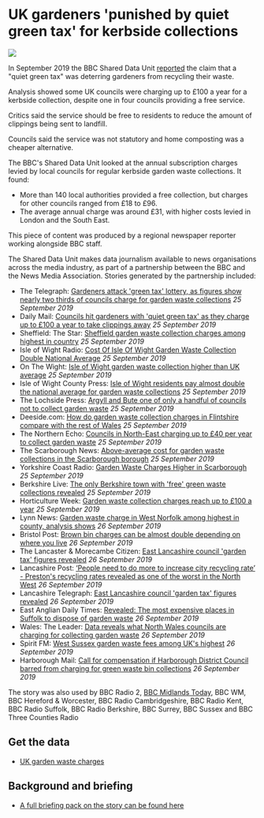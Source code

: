 # UK gardeners 'punished by quiet green tax' for kerbside collections

![](https://ichef.bbci.co.uk/news/660/cpsprodpb/9DCE/production/_107989304_gettyimages-1140621813.jpg)

In September 2019 the BBC Shared Data Unit [reported](https://www.bbc.co.uk/news/uk-49085346) the claim that a "quiet green tax" was deterring gardeners from recycling their waste.

Analysis showed some UK councils were charging up to £100 a year for a kerbside collection, despite one in four councils providing a free service.

Critics said the service should be free to residents to reduce the amount of clippings being sent to landfill.

Councils said the service was not statutory and home composting was a cheaper alternative.

The BBC's Shared Data Unit looked at the annual subscription charges levied by local councils for regular kerbside garden waste collections. It found:

- More than 140 local authorities provided a free collection, but charges for other councils ranged from £18 to £96.
- The average annual charge was around £31, with higher costs levied in London and the South East.

This piece of content was produced by a regional newspaper reporter working alongside BBC staff.

The Shared Data Unit makes data journalism available to news organisations across the media industry, as part of a partnership between the BBC and the News Media Association. Stories generated by the partnership included:

* The Telegraph: [Gardeners attack 'green tax' lottery, as figures show nearly two thirds of councils charge for garden waste collections](https://www.telegraph.co.uk/news/2019/09/25/gardeners-attack-green-tax-lottery-figures-show-nearly-two-thirds/) *25 September 2019*
* Daily Mail: [Councils hit gardeners with 'quiet green tax' as they charge up to £100 a year to take clippings away](https://www.dailymail.co.uk/news/article-7503075/Councils-hit-gardeners-quiet-green-tax-charging-remove-waste.html) *25 September 2019*
* Sheffield: The Star: [Sheffield garden waste collection charges among highest in country](https://www.thestar.co.uk/news/politics/sheffield-garden-waste-collection-charges-among-highest-country-636806) *25 September 2019*
* Isle of Wight Radio: [Cost Of Isle Of Wight Garden Waste Collection Double National Average](https://iwradio.co.uk/2019/09/25/cost-of-isle-of-wight-garden-waste-collection-double-national-average/) *25 September 2019*
* On The Wight: [Isle of Wight garden waste collection higher than UK average](https://onthewight.com/isle-of-wight-garden-waste-collection-double-the-cost-of-uk-average/) *25 September 2019*
* Isle of Wight County Press: [Isle of Wight residents pay almost double the national average for garden waste collections](https://www.countypress.co.uk/news/17925814.isle-wight-residents-pay-double-national-average-garden-waste-collections/) *25 September 2019*
* The Lochside Press: [Argyll and Bute one of only a handful of councils not to collect garden waste](https://thelochsidepress.com/2019/09/25/argyll-and-bute-one-of-only-a-handful-of-councils-not-to-collect-garden-waste/) *25 September 2019*
* Deeside.com: [How do garden waste collection charges in Flintshire compare with the rest of Wales](http://www.deeside.com/how-do-garden-waste-collection-charges-in-flintshire-compare-with-the-rest-of-wales/) *25 September 2019*
* The Northern Echo: [Councils in North-East charging up to £40 per year to collect garden waste](https://www.thenorthernecho.co.uk/news/17924278.councils-north-east-charging-40-collect-garden-waste/) *25 September 2019*
* The Scarborough News: [Above-average cost for garden waste collections in the Scarborough borough](https://www.thescarboroughnews.co.uk/news/people/above-average-cost-for-garden-waste-collections-in-the-scarborough-borough-1-10014928) *25 September 2019*
* Yorkshire Coast Radio: [Garden Waste Charges Higher in Scarborough](https://www.yorkshirecoastradio.com/news/local-news/2958897/garden-waste-charges-higher-in-scarborough/) *25 September 2019*
* Berkshire Live: [The only Berkshire town with 'free' green waste collections revealed](https://www.getreading.co.uk/news/reading-berkshire-news/only-berkshire-town-free-green-16973327) *25 September 2019*
* Horticulture Week: [Garden waste collection charges reach up to £100 a year](https://www.hortweek.com/garden-waste-collection-charges-reach-100-year/local-authority/article/1660573) *25 September 2019*
* Lynn News: [Garden waste charge in West Norfolk among highest in county, analysis shows](https://www.lynnnews.co.uk/news/garden-waste-charge-in-west-norfolk-among-highest-in-county-analysis-shows-9084216/) *26 September 2019*
* Bristol Post: [Brown bin charges can be almost double depending on where you live](https://www.bristolpost.co.uk/news/bristol-news/brown-bin-charges-bristol-somerset-3360804) *26 September 2019*
* The Lancaster & Morecambe Citizen: [East Lancashire council 'garden tax' figures revealed](https://www.thelancasterandmorecambecitizen.co.uk/news/17928436.east-lancashire-council-garden-tax-figures-revealed/) *26 September 2019*
* Lancashire Post: [‘People need to do more to increase city recycling rate’ - Preston's recycling rates revealed as one of the worst in the North West](https://www.lep.co.uk/news/environment/people-need-to-do-more-to-increase-city-recycling-rate-preston-s-recycling-rates-revealed-as-one-of-the-worst-in-the-north-west-1-10017312) *26 September 2019*
* Lancashire Telegraph: [East Lancashire council 'garden tax' figures revealed](https://www.lancashiretelegraph.co.uk/news/17928436.east-lancashire-council-garden-tax-figures-revealed/) *26 September 2019*
* East Anglian Daily Times: [Revealed: The most expensive places in Suffolk to dispose of garden waste](https://www.eadt.co.uk/news/suffolk-councils-charge-more-than-national-average-for-brown-bin-collection-1-6290645) *26 September 2019*
* Wales: The Leader: [Data reveals what North Wales councils are charging for collecting garden waste](https://www.leaderlive.co.uk/news/17928671.data-reveals-north-wales-councils-charging-collecting-garden-waste/) *26 September 2019*
* Spirit FM: [West Sussex garden waste fees among UK's highest](https://www.spiritfm.net/news/sussex-news/2959111/west-sussex-garden-waste-fees-among-uks-highest/) *26 September 2019*
* Harborough Mail: [Call for compensation if Harborough District Council barred from charging for green waste bin collections](https://www.harboroughmail.co.uk/news/call-for-compensation-if-harborough-district-council-barred-from-charging-for-green-waste-bin-collections-1-9086731) *26 September 2019*

The story was also used by BBC Radio 2, [BBC Midlands Today](https://drive.google.com/open?id=1oYu4G0Mb8IkbEWGpkaO-uY6u3C2cWCSd), BBC WM, BBC Hereford & Worcester, BBC Radio Cambridgeshire, BBC Radio Kent, BBC Radio Suffolk, BBC Radio Berkshire, BBC Surrey, BBC Sussex and BBC Three Counties Radio


## Get the data 

* [UK garden waste charges](https://docs.google.com/spreadsheets/d/129O30foBb9MBpledGBP6CcHSVoAV_3DizvCOGi6aFKc/edit#gid=0)

## Background and briefing

* [A full briefing pack on the story can be found here](https://docs.google.com/document/d/1MgPX-BERskgdG6Yk0ukyvxkUMYlU_ehUc6ewQa0iEjM/edit)
